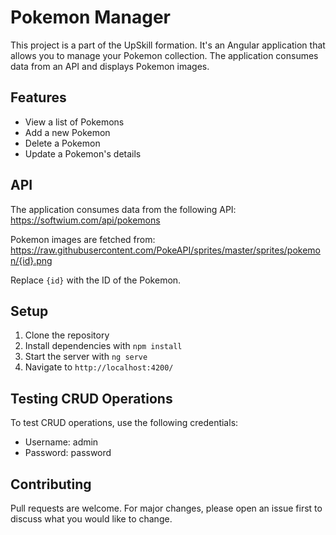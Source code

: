 # Pokemon Manager

This project is a part of the UpSkill formation. It's an Angular application that allows you to manage your Pokemon collection. The application consumes data from an API and displays Pokemon images.

## Features

- View a list of Pokemons
- Add a new Pokemon
- Delete a Pokemon
- Update a Pokemon's details

## API

The application consumes data from the following API:
https://softwium.com/api/pokemons

Pokemon images are fetched from:
https://raw.githubusercontent.com/PokeAPI/sprites/master/sprites/pokemon/{id}.png

Replace `{id}` with the ID of the Pokemon.

## Setup

1. Clone the repository
2. Install dependencies with `npm install`
3. Start the server with `ng serve`
4. Navigate to `http://localhost:4200/`

## Testing CRUD Operations

To test CRUD operations, use the following credentials:

- Username: admin
- Password: password

## Contributing

Pull requests are welcome. For major changes, please open an issue first to discuss what you would like to change.